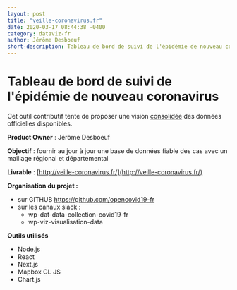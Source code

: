 ```yaml
---
layout: post
title: "veille-coronavirus.fr"
date: 2020-03-17 08:44:38 -0400
category: dataviz-fr
author: Jérôme Desboeuf
short-description: Tableau de bord de suivi de l'épidémie de nouveau coronavirus
---
```


# Tableau de bord de suivi de l'épidémie de nouveau coronavirus

Cet outil contributif tente de proposer une vision [consolidée](https://github.com/opencovid19-fr/data) des données officielles disponibles.

**Product Owner** : Jérôme Desboeuf

**Objectif** : fournir au jour à jour une base de données fiable des cas avec un maillage régional et départemental

**Livrable** : [http://veille-coronavirus.fr/](http://veille-coronavirus.fr/)

**Organisation du projet :**
- sur GITHUB https://github.com/opencovid19-fr
- sur les canaux slack : 
  - wp-dat-data-collection-covid19-fr
  - wp-viz-visualisation-data
  
**Outils utilisés**
- Node.js
- React
- Next.js
- Mapbox GL JS
- Chart.js

